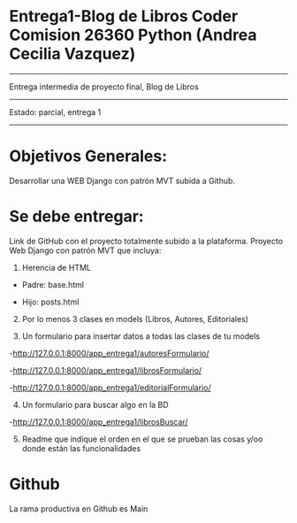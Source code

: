 # Entrega1-Blog de Libros Coder Comision 26360 Python (Andrea Cecilia Vazquez)

***

Entrega intermedia de proyecto final, Blog de Libros 

***

Estado: parcial, entrega 1

***

# Objetivos Generales:

Desarrollar una WEB Django con patrón MVT subida a Github.

# Se debe entregar:

Link de GitHub con el proyecto totalmente subido a la plataforma.
Proyecto Web Django con patrón MVT que incluya:

1. Herencia de HTML
- Padre: base.html

- Hijo:  posts.html 

2. Por lo menos 3 clases en models (Libros, Autores, Editoriales)

3. Un formulario para insertar datos a todas las clases de tu models 

-<http://127.0.0.1:8000/app_entrega1/autoresFormulario/>

-<http://127.0.0.1:8000/app_entrega1/librosFormulario/>

-<http://127.0.0.1:8000/app_entrega1/editorialFormulario/>

4. Un formulario para buscar algo en la BD

-<http://127.0.0.1:8000/app_entrega1/librosBuscar/>

5. Readme que indique el orden en el que se prueban las cosas y/oo donde están las
funcionalidades

# Github

La rama productiva en Github es Main



